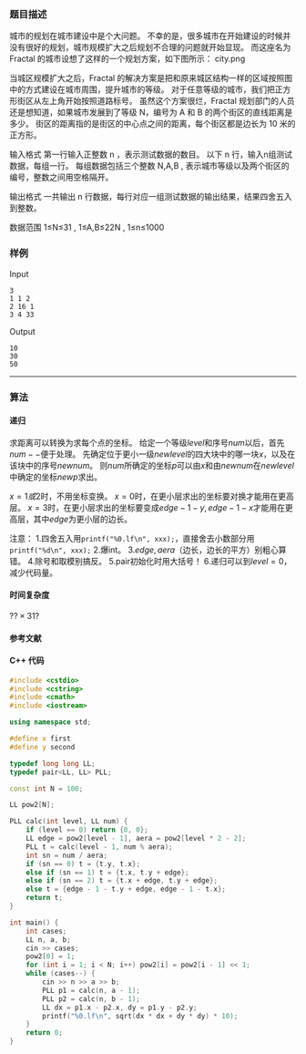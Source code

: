 ### 题目描述

城市的规划在城市建设中是个大问题。
不幸的是，很多城市在开始建设的时候并没有很好的规划，城市规模扩大之后规划不合理的问题就开始显现。
而这座名为 Fractal 的城市设想了这样的一个规划方案，如下图所示：
city.png

当城区规模扩大之后，Fractal 的解决方案是把和原来城区结构一样的区域按照图中的方式建设在城市周围，提升城市的等级。
对于任意等级的城市，我们把正方形街区从左上角开始按照道路标号。
虽然这个方案很烂，Fractal 规划部门的人员还是想知道，如果城市发展到了等级 N，编号为 A 和 B 的两个街区的直线距离是多少。
街区的距离指的是街区的中心点之间的距离，每个街区都是边长为 10 米的正方形。

输入格式
第一行输入正整数 n ，表示测试数据的数目。
以下 n 行，输入n组测试数据，每组一行。
每组数据包括三个整数  N,A,B , 表示城市等级以及两个街区的编号，整数之间用空格隔开。

输出格式
一共输出 n 行数据，每行对应一组测试数据的输出结果，结果四舍五入到整数。

数据范围
1≤N≤31 ,
1≤A,B≤22N ,
1≤n≤1000

### 样例

Input

```
3 
1 1 2 
2 16 1 
3 4 33 
```

Output

```
10 
30 
50 
```

----------

### 算法
#### 递归

求距离可以转换为求每个点的坐标。
给定一个等级$level$和序号$num$以后，首先$num--$便于处理。
先确定位于更小一级$newlevel$的四大块中的哪一块$x$，以及在该块中的序号$newnum$。
则$num$所确定的坐标$p$可以由$x$和由$newnum$在$newlevel$中确定的坐标$newp$求出。

$x = 1或2$时，不用坐标变换。
$x = 0$时，在更小层求出的坐标要对换才能用在更高层。
$x = 3$时，在更小层求出的坐标要变成${edge - 1 - y, edge - 1 - x}$才能用在更高层，其中$edge$为更小层的边长。

注意：
1.四舍五入用`printf("%0.lf\n", xxx);`，直接舍去小数部分用`printf("%d\n", xxx);`
2.爆int。
3.$edge,aera$（边长，边长的平方）别粗心算错。
4.除号和取模别搞反。
5.pair初始化时用大括号！
6.递归可以到$level = 0$，减少代码量。

#### 时间复杂度

$?? \times 31?$

#### 参考文献

#### C++ 代码

``` cpp
#include <cstdio>
#include <cstring>
#include <cmath>
#include <iostream>

using namespace std;

#define x first
#define y second

typedef long long LL;
typedef pair<LL, LL> PLL;

const int N = 100;

LL pow2[N];

PLL calc(int level, LL num) {
    if (level == 0) return {0, 0};
    LL edge = pow2[level - 1], aera = pow2[level * 2 - 2];
    PLL t = calc(level - 1, num % aera);
    int sn = num / aera;
    if (sn == 0) t = {t.y, t.x};
    else if (sn == 1) t = {t.x, t.y + edge};
    else if (sn == 2) t = {t.x + edge, t.y + edge};
    else t = {edge - 1 - t.y + edge, edge - 1 - t.x};
    return t;
}

int main() {
    int cases;
    LL n, a, b;
    cin >> cases;
    pow2[0] = 1;
    for (int i = 1; i < N; i++) pow2[i] = pow2[i - 1] << 1;
    while (cases--) {
        cin >> n >> a >> b;
        PLL p1 = calc(n, a - 1);
        PLL p2 = calc(n, b - 1);
        LL dx = p1.x - p2.x, dy = p1.y - p2.y;
        printf("%0.lf\n", sqrt(dx * dx + dy * dy) * 10);
    }
    return 0;
}
```

